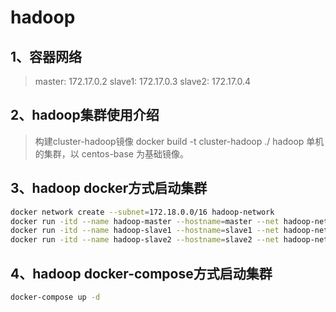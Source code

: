 # hadoop

## 1、容器网络

> master: 172.17.0.2
> slave1: 172.17.0.3
> slave2: 172.17.0.4

## 2、hadoop集群使用介绍

> 构建cluster-hadoop镜像
> docker build -t  cluster-hadoop ./
> hadoop 单机的集群，以 centos-base 为基础镜像。

## 3、hadoop docker方式启动集群

```bash
docker network create --subnet=172.18.0.0/16 hadoop-network
docker run -itd --name hadoop-master --hostname=master --net hadoop-network --ip 172.18.0.2 cluster-hadoop
docker run -itd --name hadoop-slave1 --hostname=slave1 --net hadoop-network --ip 172.18.0.3 cluster-hadoop
docker run -itd --name hadoop-slave2 --hostname=slave2 --net hadoop-network --ip 172.18.0.4 cluster-hadoop
```

## 4、hadoop docker-compose方式启动集群

```bash
docker-compose up -d
```
